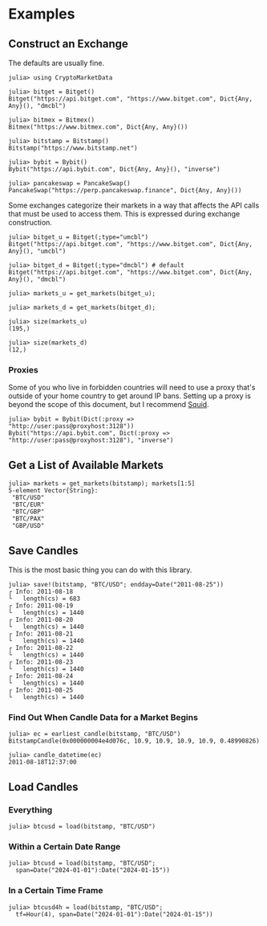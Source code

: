 # Examples

## Construct an Exchange

The defaults are usually fine.

```julia-repl
julia> using CryptoMarketData

julia> bitget = Bitget()
Bitget("https://api.bitget.com", "https://www.bitget.com", Dict{Any, Any}(), "dmcbl")

julia> bitmex = Bitmex()
Bitmex("https://www.bitmex.com", Dict{Any, Any}())

julia> bitstamp = Bitstamp()
Bitstamp("https://www.bitstamp.net")

julia> bybit = Bybit()
Bybit("https://api.bybit.com", Dict{Any, Any}(), "inverse")

julia> pancakeswap = PancakeSwap()
PancakeSwap("https://perp.pancakeswap.finance", Dict{Any, Any}())
```

Some exchanges categorize their markets in a way that affects the API calls that must be used to access them.
This is expressed during exchange construction.

```julia-repl
julia> bitget_u = Bitget(;type="umcbl")
Bitget("https://api.bitget.com", "https://www.bitget.com", Dict{Any, Any}(), "umcbl")

julia> bitget_d = Bitget(;type="dmcbl") # default
Bitget("https://api.bitget.com", "https://www.bitget.com", Dict{Any, Any}(), "dmcbl")

julia> markets_u = get_markets(bitget_u);

julia> markets_d = get_markets(bitget_d);

julia> size(markets_u)
(195,)

julia> size(markets_d)
(12,)
```

### Proxies

Some of you who live in forbidden countries will need to use a proxy that's outside of your home country to get around IP bans. 
Setting up a proxy is beyond the scope of this document, but I recommend
[Squid](https://www.digitalocean.com/community/tutorials/how-to-set-up-squid-proxy-on-ubuntu-22-04).

```julia-repl
julia> bybit = Bybit(Dict(:proxy => "http://user:pass@proxyhost:3128"))
Bybit("https://api.bybit.com", Dict(:proxy => "http://user:pass@proxyhost:3128"), "inverse")
```

## Get a List of Available Markets

```julia-repl
julia> markets = get_markets(bitstamp); markets[1:5]
5-element Vector{String}:
 "BTC/USD"
 "BTC/EUR"
 "BTC/GBP"
 "BTC/PAX"
 "GBP/USD"
```

## Save Candles

This is the most basic thing you can do with this library.

```julia-repl
julia> save!(bitstamp, "BTC/USD"; endday=Date("2011-08-25"))
┌ Info: 2011-08-18
└   length(cs) = 683
┌ Info: 2011-08-19
└   length(cs) = 1440
┌ Info: 2011-08-20
└   length(cs) = 1440
┌ Info: 2011-08-21
└   length(cs) = 1440
┌ Info: 2011-08-22
└   length(cs) = 1440
┌ Info: 2011-08-23
└   length(cs) = 1440
┌ Info: 2011-08-24
└   length(cs) = 1440
┌ Info: 2011-08-25
└   length(cs) = 1440
```

### Find Out When Candle Data for a Market Begins

```julia-repl
julia> ec = earliest_candle(bitstamp, "BTC/USD")
BitstampCandle(0x000000004e4d076c, 10.9, 10.9, 10.9, 10.9, 0.48990826)

julia> candle_datetime(ec)
2011-08-18T12:37:00
```

## Load Candles

### Everything

```julia-repl
julia> btcusd = load(bitstamp, "BTC/USD")
```

### Within a Certain Date Range

```julia-repl
julia> btcusd = load(bitstamp, "BTC/USD";
  span=Date("2024-01-01"):Date("2024-01-15"))
```

### In a Certain Time Frame

```julia-repl
julia> btcusd4h = load(bitstamp, "BTC/USD";
  tf=Hour(4), span=Date("2024-01-01"):Date("2024-01-15"))
```

